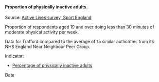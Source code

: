 #### Proportion of physically inactive adults.

Source: <a href="https://www.sportengland.org/know-your-audience/data/active-lives" target="_blank">Active Lives survey, Sport England</a>

Proportion of respondents aged 19 and over doing less than 30 minutes of moderate physical activity per week.

Data for Trafford compared to the average of 15 similar authorities from its NHS England Near Neighbour Peer Group.
 
Indicator:

* <a href="https://fingertips.phe.org.uk/search/93015#page/6/gid" target="_blank"> Percentage of physically inactive adults </a>

<a href="https://www.trafforddatalab.io/trafford_themes/data/health/inactive_adults.csv" aria-label="Download the data" class="downloadButton" target="_blank" download>Data <span class="fas fa-download"></span></a>